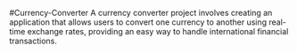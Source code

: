 #Currency-Converter
A currency converter project involves creating an application that allows users to convert one currency to another using real-time exchange rates, providing an easy
way to handle international financial transactions.
